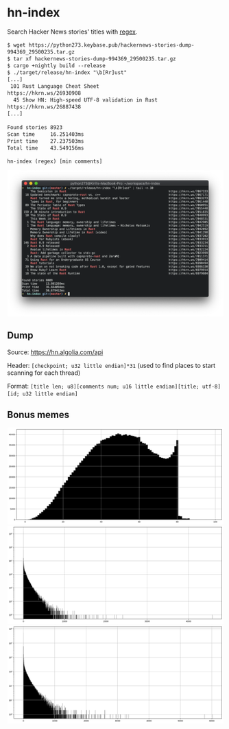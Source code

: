 # hn-index

Search Hacker News stories' titles with [regex](https://docs.rs/regex/1.5.4/regex/index.html#syntax).

```
$ wget https://python273.keybase.pub/hackernews-stories-dump-994369_29500235.tar.gz
$ tar xf hackernews-stories-dump-994369_29500235.tar.gz
$ cargo +nightly build --release
$ ./target/release/hn-index "\b[Rr]ust"
[...]
 101 Rust Language Cheat Sheet                                                        https://hkrn.ws/26930908
  45 Show HN: High-speed UTF-8 validation in Rust                                     https://hkrn.ws/26887438
[...]

Found stories 8923
Scan time     16.251403ms
Print time    27.237503ms
Total time    43.549156ms
```

`hn-index (regex) [min comments]`

![](./term.png)

## Dump

Source: https://hn.algolia.com/api

Header: `[checkpoint; u32 little endian]*31` (used to find places to start scanning for each thread)

Format: `[title len; u8][comments num; u16 little endian][title; utf-8][id; u32 little endian]`

## Bonus memes

![Title length](./hn-titles-plt.png)
![Comments](./hn-comments-plt.png)
![Points](./hn-points-plt.png)
